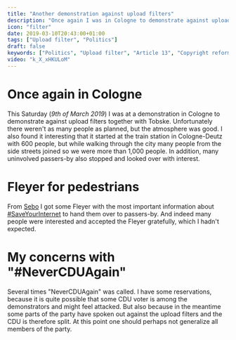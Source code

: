 ```yaml
---
title: "Another demonstration against upload filters"
description: "Once again I was in Cologne to demonstrate against upload filters"
icon: "filter"
date: 2019-03-10T20:43:00+01:00
tags: ["Upload filter", "Politics"]
draft: false
keywords: ["Politics", "Upload filter", "Article 13", "Copyright reform", "EU", "Julia Reda", "Cologne"]
video: "k_X_xHKULoM"
---
```


# Once again in Cologne
This Saturday (_9th of March 2019_) I was at a demonstration in Cologne to demonstrate against upload filters together with Tobske. Unfortunately there weren't as many people as planned, but the atmosphere was good. I also found it interesting that it started at the train station in Cologne-Deutz with 600 people, but while walking through the city many people from the side streets joined so we were more than 1,000 people. In addition, many uninvolved passers-by also stopped and looked over with interest.

# Fleyer for pedestrians
From [Sebo](https://twitter.com/sebro_twitch) I got some Fleyer with the most important information about [#SaveYourInternet](https://savetheinternet.info/) to hand them over to passers-by. And indeed many people were interested and accepted the Fleyer gratefully, which I hadn't expected.

# My concerns with "#NeverCDUAgain"
Several times "NeverCDUAgain" was called. I have some reservations, because it is quite possible that some CDU voter is among the demonstrators and might feel attacked. But also because in the meantime some parts of the party have spoken out against the upload filters and the CDU is therefore split. At this point one should perhaps not generalize all members of the party.
